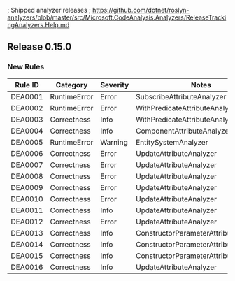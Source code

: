 ﻿; Shipped analyzer releases
; https://github.com/dotnet/roslyn-analyzers/blob/master/src/Microsoft.CodeAnalysis.Analyzers/ReleaseTrackingAnalyzers.Help.md

## Release 0.15.0

### New Rules
Rule ID | Category | Severity | Notes
--------|----------|----------|-------
DEA0001 | RuntimeError | Error | SubscribeAttributeAnalyzer
DEA0002 | RuntimeError | Error | WithPredicateAttributeAnalyzer
DEA0003 | Correctness | Info | WithPredicateAttributeAnalyzer
DEA0004 | Correctness | Info | ComponentAttributeAnalyzer
DEA0005 | RuntimeError | Warning | EntitySystemAnalyzer
DEA0006 | Correctness | Error | UpdateAttributeAnalyzer
DEA0007 | Correctness | Error | UpdateAttributeAnalyzer
DEA0008 | Correctness | Error | UpdateAttributeAnalyzer
DEA0009 | Correctness | Error | UpdateAttributeAnalyzer
DEA0010 | Correctness | Error | UpdateAttributeAnalyzer
DEA0011 | Correctness | Info | UpdateAttributeAnalyzer
DEA0012 | Correctness | Error | UpdateAttributeAnalyzer
DEA0013 | Correctness | Info | ConstructorParameterAttributeAnalyzer
DEA0014 | Correctness | Info | ConstructorParameterAttributeAnalyzer
DEA0015 | Correctness | Info | ConstructorParameterAttributeAnalyzer
DEA0016 | Correctness | Info | UpdateAttributeAnalyzer